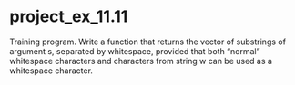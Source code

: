 # project_ex_11.11
Training program. Write a function that returns the vector of substrings of argument s, separated by whitespace, provided that both “normal” whitespace characters and characters from string w can be used as a whitespace character.
